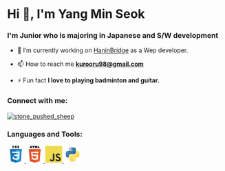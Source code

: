 <h1 align="left">Hi 👋, I'm Yang Min Seok</h1>
<h3 align="left">I'm Junior who is majoring in Japanese and S/W development</h3>

- 🔭 I’m currently working on [HaninBridge](https://www.haninbridge.com) as a Wep developer.

- 📫 How to reach me **kurooru98@gmail.com**

- ⚡ Fun fact **I love to playing badminton and guitar.**

<h3 align="left">Connect with me:</h3>
<p align="left">
<a href="https://instagram.com/stone_pushed_sheep_bangkok" target="blank"><img align="center" src="https://raw.githubusercontent.com/rahuldkjain/github-profile-readme-generator/master/src/images/icons/Social/instagram.svg" alt="stone_pushed_sheep" height="30" width="40" /></a>
</p>

<h3 align="left">Languages and Tools:</h3>
<p align="left"> <a href="https://www.w3schools.com/css/" target="_blank" rel="noreferrer"> <img src="https://raw.githubusercontent.com/devicons/devicon/master/icons/css3/css3-original-wordmark.svg" alt="css3" width="40" height="40"/> </a> <a href="https://www.w3.org/html/" target="_blank" rel="noreferrer"> <img src="https://raw.githubusercontent.com/devicons/devicon/master/icons/html5/html5-original-wordmark.svg" alt="html5" width="40" height="40"/> </a> <a href="https://developer.mozilla.org/en-US/docs/Web/JavaScript" target="_blank" rel="noreferrer"> <img src="https://raw.githubusercontent.com/devicons/devicon/master/icons/javascript/javascript-original.svg" alt="javascript" width="40" height="40"/> </a> <a href="https://www.python.org" target="_blank" rel="noreferrer"> <img src="https://raw.githubusercontent.com/devicons/devicon/master/icons/python/python-original.svg" alt="python" width="40" height="40"/> </a> </p>
